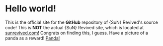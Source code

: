# Hello world!
This is the official site for the **GitHub** repository of {SuN} Revived's source code!
This is **NOT** the actual {SuN} Revived site, which is located at [sunrevived.com!](sunrevived.com)
Congrats on finding this, I guess. Have a picture of a panda as a reward!
[Panda!](/images/panda.jpg)